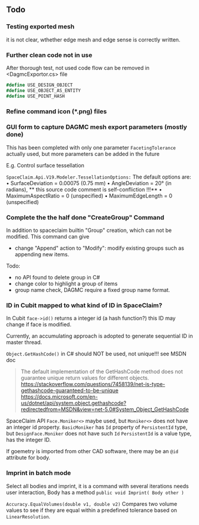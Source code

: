 ## Todo

### Testing exported  mesh

it is not clear, wthether edge mesh and edge sense is correctly written.

### Further clean code not in use

After thorough test, not used code flow can be removed in <DagmcExportor.cs> file
```c#
#define USE_DESIGN_OBJECT
#define USE_OBJECT_AS_ENTITY  
#define USE_POINT_HASH
```

### Refine command icon (*.png) files

### GUI form to capture DAGMC mesh export parameters (mostly done)

This has been completed with only one parameter `FacetingTolerance` actually used, but more parameters can be added in the future

E.g. Control surface tessellation

`SpaceClaim.Api.V19.Modeler.TessellationOptions:`
The default options are:
• SurfaceDeviation = 0.00075 (0.75 mm)
• AngleDeviation = 20° (in radians),  ** this source code comment is self-confliction !!!**
• MaximumAspectRatio = 0 (unspecified)
• MaximumEdgeLength = 0 (unspecified)

### Complete the the half done "CreateGroup" Command

In addition to spaceclaim builtin "Group" creation, which can not be modified.
This command can give
+ change "Append" action to "Modify": modify existing groups such as appending new items.

Todo:
+ no API found to delete group in C#
+ change color to highlight a group of items
+ group name check, DAGMC require a fixed group name format.


### ID in Cubit  mapped to what kind of ID in SpaceClaim?
In Cubit `face->id()`  returns a integer id (a hash function?) this ID may change if face is modified.

Currently, an accumulating approach is adopted to generate sequential ID in master thread.

`Object.GetHashCode()` in C# should NOT be used, not unique!!! see MSDN doc
> The default implementation of the GetHashCode method does not guarantee unique return values for different objects.
https://stackoverflow.com/questions/7458139/net-is-type-gethashcode-guaranteed-to-be-unique
https://docs.microsoft.com/en-us/dotnet/api/system.object.gethashcode?redirectedfrom=MSDN&view=net-5.0#System_Object_GetHashCode

SpaceClaim API  `Face.Moniker<>` maybe used, but `Moniker<>`  does not have an integer id property.
`BasicMoniker` has `Id` property of `PersistentId` type, but `DesignFace.Moniker` does not have such `Id`
`PersistentId` is a value type, has the integer ID.

If goemetry is imported from other CAD software, there may be an `@id` attribute for body.

### Imprint in batch mode

Select all bodies and imprint, it is a command with several iterations needs user interaction,
Body has a method `public void Imprint(	Body other )`

`Accuracy.EqualVolumes(double v1, double v2)`
Compares two volume values to see if they are equal within a predefined tolerance based on `LinearResolution`.
